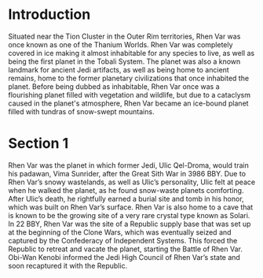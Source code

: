 # Introduction

Situated near the Tion Cluster in the Outer Rim territories, Rhen Var was once known as one of the Thanium Worlds.
Rhen Var was completely covered in ice making it almost inhabitable for any species to live, as well as being the first planet in the Tobali System.
The planet was also a known landmark for ancient Jedi artifacts, as well as being home to ancient remains, home to the former planetary civilizations that once inhabited the planet.
Before being dubbed as inhabitable, Rhen Var once was a flourishing planet filled with vegetation and wildlife, but due to a cataclysm caused in the planet's atmosphere, Rhen Var became an ice-bound planet filled with tundras of snow-swept mountains.

# Section 1

Rhen Var was the planet in which former Jedi, Ulic Qel-Droma, would train his padawan, Vima Sunrider, after the Great Sith War in 3986 BBY.
Due to Rhen Var’s snowy wastelands, as well as Ulic’s personality, Ulic felt at peace when he walked the planet, as he found snow-waste planets comforting.
After Ulic’s death, he rightfully earned a burial site and tomb in his honor, which was built on Rhen Var’s surface.
Rhen Var is also home to a cave that is known to be the growing site of a very rare crystal type known as Solari.
In 22 BBY, Rhen Var was the site of a Republic supply base that was set up at the beginning of the Clone Wars, which was eventually seized and captured by the Confederacy of Independent Systems.
This forced the Republic to retreat and vacate the planet, starting the Battle of Rhen Var.
Obi-Wan Kenobi informed the Jedi High Council of Rhen Var’s state and soon recaptured it with the Republic.
